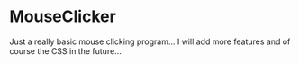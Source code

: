 # MouseClicker
Just a really basic mouse clicking program...
I will add more features and of course the CSS in the future...
